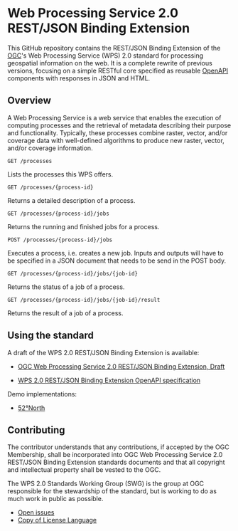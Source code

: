 # Web Processing Service 2.0 REST/JSON Binding Extension

This GitHub repository contains the REST/JSON Binding Extension of the [OGC](http://opengeospatial.org)'s
Web Processing Service (WPS) 2.0 standard for processing geospatial information on the web. It is a complete
rewrite of previous versions, focusing on a simple RESTful core specified
as reusable [OpenAPI](http://openapis.org) components with responses in JSON and HTML.

## Overview

A Web Processing Service is a web service that enables the execution of computing processes and the retrieval of metadata describing their purpose and functionality. 
Typically, these processes combine raster, vector, and/or coverage data with well-defined algorithms to produce new raster, vector, and/or coverage information.

```
GET /processes
```

Lists the processes this WPS offers. 

```
GET /processes/{process-id}
```

Returns a detailed description of a process.

```
GET /processes/{process-id}/jobs
```

Returns the running and finished jobs for a process.

```
POST /processes/{process-id}/jobs
```

Executes a process, i.e. creates a new job. Inputs and outputs will have to be specified in
a JSON document that needs to be send in the POST body.

```
GET /processes/{process-id}/jobs/{job-id}
```

Returns the status of a job of a process.

```
GET /processes/{process-id}/jobs/{job-id}/result
```

Returns the result of a job of a process.

## Using the standard

A draft of the WPS 2.0 REST/JSON Binding Extension is available:

* [OGC Web Processing Service 2.0 REST/JSON Binding Extension, Draft](https://raw.githubusercontent.com/opengeospatial/wps-rest-binding/develop/docs/18-062.pdf)

* [WPS 2.0 REST/JSON Binding Extension OpenAPI specification](https://app.swaggerhub.com/apis/geoprocessing/WPS/1.0-draft)

Demo implementations:

* [52°North](http://geoprocessing.demo.52north.org:8080/javaps/rest/)

## Contributing

The contributor understands that any contributions, if accepted by the OGC Membership, shall be incorporated into OGC Web Processing Service 2.0 REST/JSON Binding Extension standards documents and that all copyright and intellectual property shall be vested to the OGC.

The WPS 2.0 Standards Working Group (SWG) is the group at OGC responsible for the stewardship of the standard, but is working to do as much work in public as possible.

* [Open issues](https://github.com/opengeospatial/wps-rest-binding/issues)
* [Copy of License Language](https://raw.githubusercontent.com/opengeospatial/wps-rest-binding/master/LICENSE)
